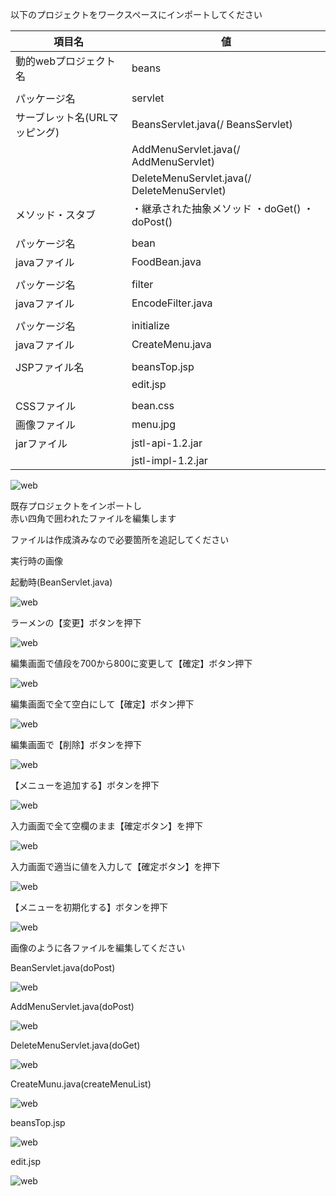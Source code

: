 以下のプロジェクトをワークスペースにインポートしてください

| 項目名 | 値 |
| --- | --- |
| 動的webプロジェクト名 | beans |
|||
| パッケージ名 | servlet |
| サーブレット名(URLマッピング) | BeansServlet.java(/ BeansServlet) |
| | AddMenuServlet.java(/ AddMenuServlet) |
| | DeleteMenuServlet.java(/ DeleteMenuServlet) |
| メソッド・スタブ |・継承された抽象メソッド ・doGet() ・doPost() |
|||
| パッケージ名 | bean |
| javaファイル | FoodBean.java |
|||
| パッケージ名 | filter |
| javaファイル | EncodeFilter.java |
|||
| パッケージ名 | initialize |
| javaファイル | CreateMenu.java |
|||
| JSPファイル名 | beansTop.jsp |
| | edit.jsp |
|||
| CSSファイル | bean.css |
| 画像ファイル | menu.jpg |
| jarファイル | jstl-api-1.2.jar |
| | jstl-impl-1.2.jar |

![web](./Image/Image42.png)

既存プロジェクトをインポートし  
赤い四角で囲われたファイルを編集します

ファイルは作成済みなので必要箇所を追記してください

実行時の画像

起動時(BeanServlet.java)

![web](./Image/Image43.png)

ラーメンの【変更】ボタンを押下

![web](./Image/Image44.png)

編集画面で値段を700から800に変更して【確定】ボタン押下

![web](./Image/Image45.png)

編集画面で全て空白にして【確定】ボタン押下

![web](./Image/Image46.png)

編集画面で【削除】ボタンを押下

![web](./Image/Image47.png)

【メニューを追加する】ボタンを押下

![web](./Image/Image48.png)

入力画面で全て空欄のまま【確定ボタン】を押下

![web](./Image/Image49.png)

入力画面で適当に値を入力して【確定ボタン】を押下

![web](./Image/Image50.png)

【メニューを初期化する】ボタンを押下

![web](./Image/Image51.png)

画像のように各ファイルを編集してください

BeanServlet.java(doPost)

![web](./Image/Image52.png)


AddMenuServlet.java(doPost)

![web](./Image/Image53.png)

DeleteMenuServlet.java(doGet)

![web](./Image/Image54.png)

CreateMunu.java(createMenuList)

![web](./Image/Image55.png)

beansTop.jsp

![web](./Image/Image56.png)

edit.jsp

![web](./Image/Image57.png)
